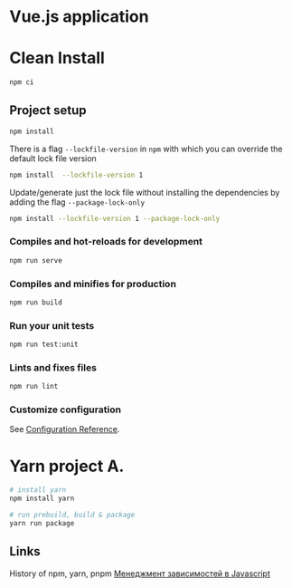 # Vue.js application

# Clean Install

```bash
npm ci
```

## Project setup

```bash
npm install
```

There is a flag `--lockfile-version` in `npm` with which you can override the default lock file version

```bash
npm install  --lockfile-version 1
```

Update/generate just the lock file without installing the dependencies by adding the flag `--package-lock-only`

```bash
npm install --lockfile-version 1 --package-lock-only
```

### Compiles and hot-reloads for development

```bash
npm run serve
```

### Compiles and minifies for production

```bash
npm run build
```

### Run your unit tests

```bash
npm run test:unit
```

### Lints and fixes files

```bash
npm run lint
```

### Customize configuration

See [Configuration Reference](https://cli.vuejs.org/config/).


# Yarn project A.
```bash
# install yarn
npm install yarn

# run prebuild, build & package
yarn run package
```
## Links

History of npm, yarn, pnpm
[Менеджмент зависимостей в Javascript](https://habr.com/ru/companies/gazprombank/articles/725992/)
